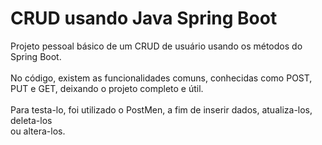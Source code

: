 <h1>CRUD usando Java Spring Boot</h1>

Projeto pessoal básico de um CRUD de usuário usando os métodos do Spring Boot.<br><br>
No código, existem as funcionalidades comuns, conhecidas como POST, PUT e GET,
deixando o projeto completo e útil.<br><br>
Para testa-lo, foi utilizado o PostMen, a fim de inserir dados, atualiza-los, deleta-los<br>
ou altera-los.
